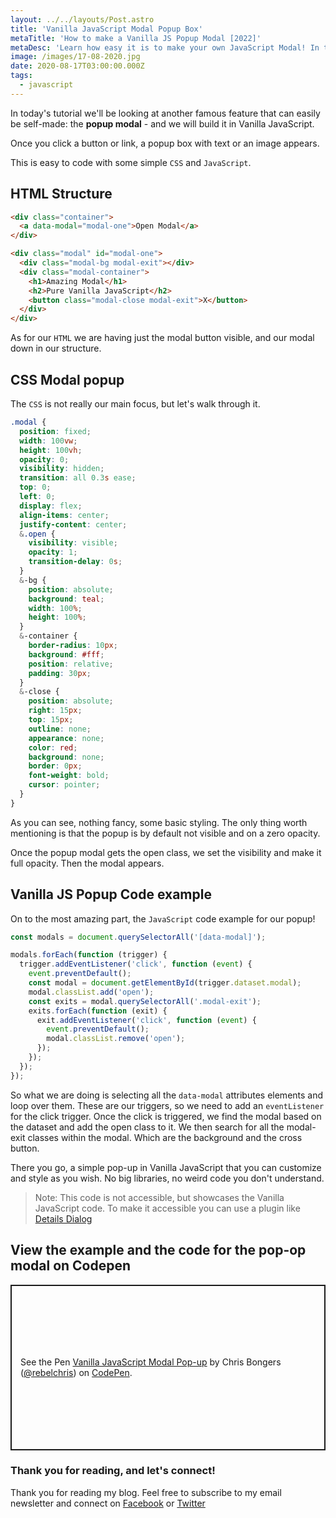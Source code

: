 ```yaml
---
layout: ../../layouts/Post.astro
title: 'Vanilla JavaScript Modal Popup Box'
metaTitle: 'How to make a Vanilla JS Popup Modal [2022]'
metaDesc: 'Learn how easy it is to make your own JavaScript Modal! In this tutorial we will create a popup box to show the user important information.'
image: /images/17-08-2020.jpg
date: 2020-08-17T03:00:00.000Z
tags:
  - javascript
---
```


In today's tutorial we'll be looking at another famous feature that can easily be self-made: the **popup modal** - and we will build it in Vanilla JavaScript.

Once you click a button or link, a popup box with text or an image appears.

This is easy to code with some simple `CSS` and `JavaScript`.

## HTML Structure

```html
<div class="container">
  <a data-modal="modal-one">Open Modal</a>
</div>

<div class="modal" id="modal-one">
  <div class="modal-bg modal-exit"></div>
  <div class="modal-container">
    <h1>Amazing Modal</h1>
    <h2>Pure Vanilla JavaScript</h2>
    <button class="modal-close modal-exit">X</button>
  </div>
</div>
```

As for our `HTML` we are having just the modal button visible, and our modal down in our structure.

## CSS Modal popup

The `CSS` is not really our main focus, but let's walk through it.

```css
.modal {
  position: fixed;
  width: 100vw;
  height: 100vh;
  opacity: 0;
  visibility: hidden;
  transition: all 0.3s ease;
  top: 0;
  left: 0;
  display: flex;
  align-items: center;
  justify-content: center;
  &.open {
    visibility: visible;
    opacity: 1;
    transition-delay: 0s;
  }
  &-bg {
    position: absolute;
    background: teal;
    width: 100%;
    height: 100%;
  }
  &-container {
    border-radius: 10px;
    background: #fff;
    position: relative;
    padding: 30px;
  }
  &-close {
    position: absolute;
    right: 15px;
    top: 15px;
    outline: none;
    appearance: none;
    color: red;
    background: none;
    border: 0px;
    font-weight: bold;
    cursor: pointer;
  }
}
```

As you can see, nothing fancy, some basic styling. The only thing worth mentioning is that the popup is by default not visible and on a zero opacity.

Once the popup modal gets the open class, we set the visibility and make it full opacity. Then the modal appears.

## Vanilla JS Popup Code example

On to the most amazing part, the `JavaScript` code example for our popup!

```js
const modals = document.querySelectorAll('[data-modal]');

modals.forEach(function (trigger) {
  trigger.addEventListener('click', function (event) {
    event.preventDefault();
    const modal = document.getElementById(trigger.dataset.modal);
    modal.classList.add('open');
    const exits = modal.querySelectorAll('.modal-exit');
    exits.forEach(function (exit) {
      exit.addEventListener('click', function (event) {
        event.preventDefault();
        modal.classList.remove('open');
      });
    });
  });
});
```

So what we are doing is selecting all the `data-modal` attributes elements and loop over them. These are our triggers, so we need to add an `eventListener` for the click trigger.
Once the click is triggered, we find the modal based on the dataset and add the open class to it.
We then search for all the modal-exit classes within the modal.
Which are the background and the cross button.

There you go, a simple pop-up in Vanilla JavaScript that you can customize and style as you wish. No big libraries, no weird code you don't understand.

> Note: This code is not accessible, but showcases the Vanilla JavaScript code. To make it accessible you can use a plugin like [Details Dialog](https://github.com/github/details-dialog-element)

## View the example and the code for the pop-op modal on Codepen

<p class="codepen" data-height="265" data-theme-id="dark" data-default-tab="js,result" data-user="rebelchris" data-slug-hash="MWyyLXR" style="height: 265px; box-sizing: border-box; display: flex; align-items: center; justify-content: center; border: 2px solid; margin: 1em 0; padding: 1em;" data-pen-title="Vanilla JavaScript Modal Pop-up">
  <span>See the Pen <a href="https://codepen.io/rebelchris/pen/MWyyLXR">
  Vanilla JavaScript Modal Pop-up</a> by Chris Bongers (<a href="https://codepen.io/rebelchris">@rebelchris</a>)
  on <a href="https://codepen.io">CodePen</a>.</span>
</p>
<script async src="https://static.codepen.io/assets/embed/ei.js"></script>

### Thank you for reading, and let's connect!

Thank you for reading my blog. Feel free to subscribe to my email newsletter and connect on [Facebook](https://www.facebook.com/DailyDevTipsBlog) or [Twitter](https://twitter.com/DailyDevTips1)

